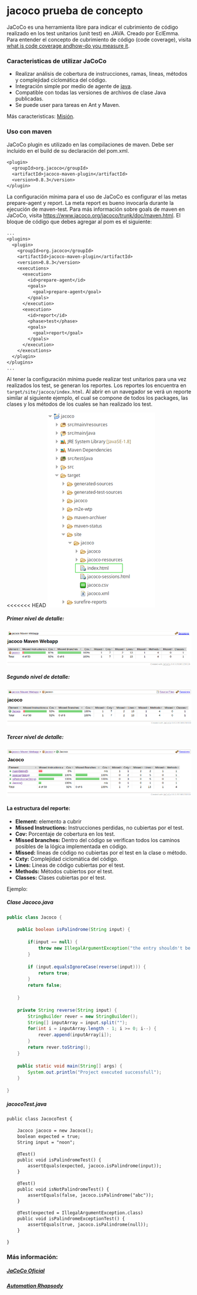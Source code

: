# jacoco prueba de concepto

JaCoCo es una herramienta libre para indicar el cubrimiento de código realizado en los test unitarios (unit test) en JAVA. Creado por EclEmma. Para entender el concepto de cubrimiento de código (code coverage), visita <a href="https://stackoverflow.com/questions/195008/what-is-code-coverage-and-how-do-you-measure-it">what is code coverage andhow-do you measure it</a>.

### Caracteristicas de utilizar JaCoCo
- Realizar análisis de cobertura de instrucciones, ramas, lineas, métodos y complejidad ciclomática del código.
- Integración simple por medio de agente de <a href="https://www.jacoco.org/jacoco/trunk/doc/agent.html">java</a>.
- Compatible con todas las versiones de archivos de clase Java publicadas.
- Se puede user para tareas en Ant y Maven.

Más caracteristicas: <a href="https://www.jacoco.org/jacoco/trunk/doc/mission.html">Misión</a>.

### Uso con maven

JaCoCo plugin es utilizado en las compilaciones de maven. Debe ser incluido en el build de su declaración del pom.xml.

```
<plugin>
  <groupId>org.jacoco</groupId>
  <artifactId>jacoco-maven-plugin</artifactId>
  <version>0.8.3</version>
</plugin>
```

La configuración mínima para el uso de JaCoCo es configurar el las metas prepare-agent y report. La meta report es bueno invocarla durante la ejecución de maven-test. Para más información sobre goals de maven en JaCoCo, visita https://www.jacoco.org/jacoco/trunk/doc/maven.html. El bloque de código que debes agregar al pom es el siguiente:

```
...
<plugins>
  <plugin>
    <groupId>org.jacoco</groupId>
    <artifactId>jacoco-maven-plugin</artifactId>
    <version>0.8.3</version>
    <executions>
      <execution>
        <id>prepare-agent</id>
        <goals>
          <goal>prepare-agent</goal>
        </goals>
      </execution>
      <execution>
        <id>report</id>
        <phase>test</phase>
        <goals>
          <goal>report</goal>
        </goals>
      </execution>
    </executions>
  </plugin>
</plugins>
...
```

Al tener la configuración mínima puede realizar test unitarios para una vez realizados los test, se generan los reportes. Los reportes los encuentra en `target/site/jacoco/index.html`. Al abrir en un navegador se verá un reporte similar al siguiente ejemplo, el cual se compone de todos los packages, las clases y los métodos de los cuales se han realizado los test. 

<<<<<<< HEAD
![](jacoco5.png)

##### Primer nivel de detalle:
![](jacoco1.png)

##### Segundo nivel de detalle:
![](jacoco2.png)

##### Tercer nivel de detalle:
![](jacoco3.png)


#### La estructura del reporte:
- <b>Element:</b> elemento a cubrir
- <b>Missed Instructions:</b> Instrucciones perdidas, no cubiertas por el test.
- <b>Cov:</b> Porcentaje de cobertura en los test.
- <b>Missed branches:</b> Dentro del código se verifican todos los caminos posibles de la lógica implementada en código.
- <b>Missed:</b> lineas de código no cubiertas por el test en la clase o método.
- <b>Cxty:</b> Complejidad ciclomática del código.
- <b>Lines:</b> Lineas de código cubiertas por el test.
- <b>Methods:</b> Métodos cubiertos por el test.
- <b>Classes:</b> Clases cubiertas por el test.

Ejemplo:

##### Clase Jacoco.java

```java
public class Jacoco {
	
	public boolean isPalindrome(String input) {
		
		if(input == null) {
			throw new IllegalArgumentException("the entry shouldn't be null");
		}
		
		if (input.equalsIgnoreCase(reverse(input))) {
			return true;
		} 
		return false;
		
	}
	
	private String reverse(String input) {
		StringBuilder rever = new StringBuilder();
		String[] inputArray = input.split("");
		for(int i = inputArray.length - 1; i >= 0; i--) {
			rever.append(inputArray[i]);
		}
		return rever.toString();
	}

	public static void main(String[] args) {
		System.out.println("Project executed successfull");
	}
	
}
```

##### jacocoTest.java

```
public class JacocoTest {

	Jacoco jacoco = new Jacoco();
	boolean expected = true;
	String input = "noon";
	
	@Test()
	public void isPalindromeTest() {
		assertEquals(expected, jacoco.isPalindrome(input));
	}
	
	@Test()
	public void isNotPalindromeTest() {
		assertEquals(false, jacoco.isPalindrome("abc"));
	}
	
	@Test(expected = IllegalArgumentException.class)
	public void isPalindromeExceptionTest() {
		assertEquals(true, jacoco.isPalindrome(null));
	}

}
```

### Más información:

##### <a href="https://www.jacoco.org/jacoco/index.html">JaCoCo Oficial</a> 

##### <a href="https://automationrhapsody.com/automated-code-coverage-of-unit-tests-with-jacoco-and-mav">Automation Rhapsody</a> 








